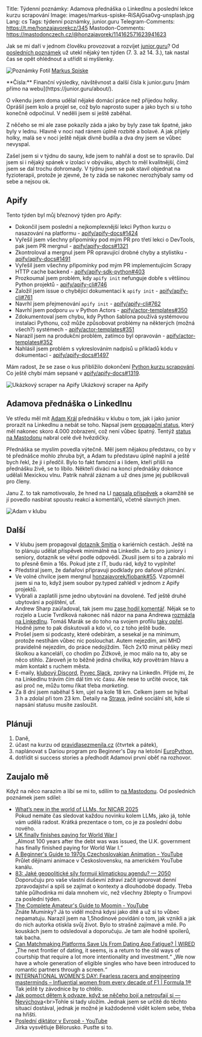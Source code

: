 Title: Týdenní poznámky: Adamova přednáška o LinkedInu a poslední lekce kurzu scrapování
Image: images/markus-spiske-RiSAjGsa0vg-unsplash.jpg
Lang: cs
Tags: týdenní poznámky, junior.guru
Telegram-Comments: https://t.me/honzajavorekcz/345
Mastodon-Comments: https://mastodonczech.cz/@honzajavorek/114162571623941623

Jak se mi daří v jednom člověku provozovat a rozvíjet [junior.guru](https://junior.guru/)?
Od [posledních poznámek]({filename}2025-03-07_tydenni-poznamky-sam-doma-nataceni-podcastu-a-zpetna-vazba-na-github-profily.md) už utekl nějaký ten týden (7. 3. až 14. 3.), tak nastal čas se opět ohlédnout a utřídit si myšlenky.

![Poznámky]({static}/images/markus-spiske-RiSAjGsa0vg-unsplash.jpg)
Fotil [Markus Spiske](https://unsplash.com/@markusspiske)

<div class="alert alert-warning" role="alert" markdown="1">
**Čísla:** Finanční výsledky, návštěvnost a další čísla k junior.guru [mám přímo na webu](https://junior.guru/about/).
</div>

O víkendu jsem doma udělal nějaké domácí práce než přijedou holky. Oprášil jsem kolo a projel se, což bylo naprosto super a jako bych si u toho konečně odpočinul. V neděli jsem si ještě zaběhal.

Z něčeho se mi ale zase pokazily záda a jako by byly zase tak špatné, jako byly v lednu. Hlavně v noci nad ránem úplně rozbité a bolavé. A jak přijely holky, malá se v noci ještě nějak divně budila a dva dny jsem se vůbec nevyspal.

Zašel jsem si v týdnu do sauny, kde jsem to nahřál a dost se to spravilo. Dal jsem si i nějaký spánek v izolaci v obýváku, abych to měl kvalitnější, čímž jsem se dal trochu dohromady. V týdnu jsem se pak stavil objednat na fyzioterapii, protože je zjevné, že ty záda se nakonec nerozhýbaly samy od sebe a nejsou ok.

## Apify

Tento týden byl můj březnový týden pro Apify:

- Dokončil jsem poslední a nejkomplexnější lekci Python kurzu o nasazování na platformu - [apify/apify-docs#1424](https://github.com/apify/apify-docs/pull/1424)
- Vyřešil jsem všechny připomínky pod mým PR pro třetí lekci o DevTools, pak jsem PR mergnul - [apify/apify-docs#1321](https://github.com/apify/apify-docs/pull/1321)
- Zkontroloval a mergnul jsem PR opravující drobné chyby a stylistiku - [apify/apify-docs#1491](https://github.com/apify/apify-docs/pull/1491)
- Vyřešil jsem všechny připomínky pod mým PR implementujícím Scrapy HTTP cache backend - [apify/apify-sdk-python#403](https://github.com/apify/apify-sdk-python/pull/403)
- Prozkoumal jsem problém, kdy `apify init` nefunguje dobře s většinou Python projektů - [apify/apify-cli#746](https://github.com/apify/apify-cli/issues/746)
- Založil jsem issue o chybějící dokumentaci k `apify init` - [apify/apify-cli#761](https://github.com/apify/apify-cli/issues/761)
- Navrhl jsem přejmenování `apify init` - [apify/apify-cli#762](https://github.com/apify/apify-cli/issues/762)
- Navrhl jsem podporu `uv` v Python Actors - [apify/actor-templates#350](https://github.com/apify/actor-templates/issues/350)
- Zdokumentoval jsem chybu, kdy Python šablona používá systémovou instalaci Pythonu, což může způsobovat problémy na některých (možná všech?) systémech - [apify/actor-templates#351](https://github.com/apify/actor-templates/issues/351)
- Narazil jsem na produkční problém, zatímco byl opravován - [apify/actor-templates#352](https://github.com/apify/actor-templates/issues/352)
- Nahlásil jsem problém s vykreslováním nadpisů u příkladů kódu v dokumentaci - [apify/apify-docs#1497](https://github.com/apify/apify-docs/issues/1497)

Mám radost, že se zase o kus přiblížilo dokončení [Python kurzu scrapování](https://docs.apify.com/academy/scraping-basics-python). Co ještě chybí mám sepsané v [apify/apify-docs#1319](https://github.com/apify/apify-docs/issues/1319).

![Ukázkový scraper na Apify]({static}/images/screenshot-2025-03-14-at-14-39-10.png)
Ukázkový scraper na Apify

## Adamova přednáška o LinkedInu

Ve středu měl mít [Adam Král](https://www.linkedin.com/in/adamkral1/) přednášku v klubu o tom, jak i jako junior prorazit na LinkedInu a nebát se toho. Napsal jsem [propagační status](https://www.linkedin.com/posts/honzajavorek_hem%C5%BE%C3%AD-se-to-tady-linkedin-konzultanty-kte%C5%99%C3%AD-activity-7304810579691532288-Vyka?utm_source=share&utm_medium=member_desktop&rcm=ACoAAACB93ABHHj4UI2winetGMZHboHlZIZojJA), který měl nakonec skoro 4.000 zobrazení, což není vůbec špatný. Tentýž [status na Mastodonu](https://mastodonczech.cz/@honzajavorek/114137979800285817) nabral celé dvě hvězdičky.

Přednáška se myslím povedla výtečně. Měl jsem nějakou představu, co by v té přednášce mohlo zhruba být, a Adam tu představu úplně naplnil a ještě bych řekl, že ji i předčil. Bylo to fakt famózní a i lidem, kteří přišli na přednášku živě, se to líbilo. Někteří diváci na konci přednášky dokonce udělali Mexickou vlnu. Patrik nahrál záznam a už dnes jsme jej publikovali pro členy.

Janu Z. to tak namotivovalo, že hned na LI [napsala příspěvek](https://www.linkedin.com/posts/jana-zmijkov%C3%A1_prvn%C3%AD-krok-na-linkedinu-ud%C4%9Bl%C3%A1n-dneska-activity-7305668932588195840-QKgL?utm_source=share&utm_medium=member_desktop&rcm=ACoAAACB93ABHHj4UI2winetGMZHboHlZIZojJA) a okamžitě se jí povedlo nasbírat spoustu reakcí a komentářů, včetně slavných jmen.

![Adam v klubu]({static}/images/screenshot-2025-03-12-at-18-53-51.png)

## Další

-   V klubu jsem propagoval [dotazník Smitia](https://forms.gle/z8NsaZ4oComdAMWa6) o kariérních cestách. Ještě na to plánuju udělat příspěvek minimálně na LinkedIn. Je to pro juniory i seniory, dotazník se větví podle odpovědí. Zkusil jsem si to a zabralo mi to přesně 6min a 16s. Pokud jste z IT, budu rád, když to vyplníte!
-   Předstíral jsem, že daňařovi připravuji podklady pro daňové přiznání.
-   Ve volné chvilce jsem mergnul [honzajavorek/fiobank#55](https://github.com/honzajavorek/fiobank/pull/55). Vzpomněl jsem si na to, když jsem soubor py.typed zahlédl v jednom z Apify projektů.
-   Vybrali a zaplatili jsme jedno ubytování na dovolené. Teď ještě druhé ubytování a pojištění, uf.
-   Andrew Sharp zaúřadoval, tak jsem mu [zase hodil komentář](https://www.linkedin.com/feed/update/urn:li:activity:7304784333024768000/?commentUrn=urn%3Ali%3Acomment%3A(activity%3A7304784333024768000%2C7304802044622561280)&dashCommentUrn=urn%3Ali%3Afsd_comment%3A(7304802044622561280%2Curn%3Ali%3Aactivity%3A7304784333024768000)). Nějak se to rozjelo a Lucie Tvrdíková nakonec náš názor na pana Andrewa [rozmázla na LinkedInu](https://www.linkedin.com/posts/lucietvrdikova_itagpmejdi-activity-7305495892864761856-7Ddc?utm_source=share&utm_medium=member_desktop&rcm=ACoAAACB93ABHHj4UI2winetGMZHboHlZIZojJA). Tomáš Marák se do toho na svojem profilu [taky opřel](https://www.linkedin.com/feed/update/urn:li:activity:7305520746057879552/). Hodně jsme to pak diskutovali a kdo ví, co z toho ještě bude.
-   Prošel jsem si podcasty, které odebírám, a sesekal je na minimum, protože nestíhám vůbec nic poslouchat. Autem nejezdím, ani MHD pravidelně nejezdím, do práce nedojíždím. Těch 2x10 minut pěšky mezi školkou a kanceláří, co chodím po Žižkově, je moc málo na to, aby se něco stihlo. Zároveň je to běžně jediná chvilka, kdy provětrám hlavu a mám kontakt s ruchem města.
-   E-maily, [klubový Discord](https://junior.guru/club/), [Pyvec Slack](https://docs.pyvec.org/operations/support.html#sit-kontaktu), zprávy na LinkedIn. Přijde mi, že na LinkedInu trávím čím dál tím víc času. Ale nese to určité ovoce, tak asi proč ne, můžu tomu říkat třeba _marketing_.
-   Za 8 dní jsem naběhal 5 km, ujel na kole 18 km. Celkem jsem se hýbal 3 h a zdolal při tom 23 km.
    Detaily na [Strava](https://www.strava.com/athletes/31242569), jediné sociální síti, kde si napsání statusu musíte zasloužit.

## Plánuji

1.  Daně,
2.  účast na kurzu od [pravidlasezmenila.cz](https://www.pravidlasezmenila.cz/) (čtvrtek a pátek),
3.  naplánovat s Dariou program pro Beginner's Day na letošní [EuroPython](https://ep2025.europython.eu/),
4.  dotřídit si success stories a předhodit Adamovi první oběť na rozhovor.

## Zaujalo mě

Když na něco narazím a líbí se mi to, sdílím to [na Mastodonu](https://mastodonczech.cz/@honzajavorek).
Od posledních poznámek jsem sdílel:

- [What’s new in the world of LLMs, for NICAR 2025](https://simonwillison.net/2025/Mar/8/nicar-llms/)<br>Pokud nemáte čas sledovat každou novinku kolem LLMs, jako já, tohle vám udělá radost. Krátká prezentace o tom, co je za poslední dobu nového.
- [UK finally finishes paying for World War I](https://www.cnbc.com/2015/03/09/uk-finally-finishes-paying-for-world-war-i.html)<br>„Almost 100 years after the debt was was issued, the U.K. government has finally finished paying for World War I.“
- [A Beginner's Guide to 1970s Czechoslovakian Animation - YouTube](https://www.youtube.com/watch?v=puzCBUj467U)<br>Průlet dějinami animace v Československu, na americkém YouTube kanálu.
- [83: Jaké geopolitické síly formují klimatickou agendu? — 2050](https://audioboom.com/posts/8647677)<br>Doporučuju pro vaše vlastní duševní zdraví začít ignorovat denní zpravodajství a spíš se zajímat o kontexty a dlouhodobé dopady. Třeba tahle půlhodinka mi dala mnohem víc, než všechny žblepty o Trumpovi za poslední týden.
- [The Complete Amateur's Guide to Moomin - YouTube](https://www.youtube.com/watch?v=FRCzmBd5psI)<br>Znáte Mumínky? Já to viděl možná kdysi jako dítě a už si to vůbec nepamatuju. Narazil jsem na 1,5hodinové povídání o tom, jak vznikli a jak do nich autorka otiskla svůj život. Bylo to strašně zajímavé a milé. Po kouskách jsem to odsledoval a doporučuju. Je tam ale hodně spoilerů, tak bacha.
- [Can Matchmaking Platforms Save Us From Dating App Fatigue? | WIRED](https://www.wired.com/story/dating-apps-rise-of-matchmaking-platforms/)<br>„The next frontier of dating, it seems, is a return to the old ways of courtship that require a lot more intentionality and investment.“ „We now have a whole generation of eligible singles who have been introduced to romantic partners through a screen.“
- [INTERNATIONAL WOMEN'S DAY: Fearless racers and engineering masterminds – Influential women from every decade of F1 | Formula 1®](https://www.formula1.com/en/latest/article/fearless-racers-and-engineering-masterminds-influential-women-from-every.2kEoo0yUGSjhal6EpuBNZI)<br>Tak ještě ty závodnice by to chtělo.
- [Jak pomoct dětem k odvaze, když se něčeho bojí a netroufají si — Nevýchova](https://traffic.libsyn.com/secure/nevychova/Jak_pomoct_detem_k_odvaze_kdyz_se_neceho_boji_a_netroufaji_si_)<br>Tohle si tady uložím. Jednak jsem se určitě do těchto situací dostával, jednak je možné je každodenně vidět kolem sebe, třeba na hřišti.
- [Poslední diktátor v Evropě - YouTube](https://www.youtube.com/watch?v=87c9Got1GRc)<br>Jirka vysvětluje Bělorusko. Pusťte si to.
